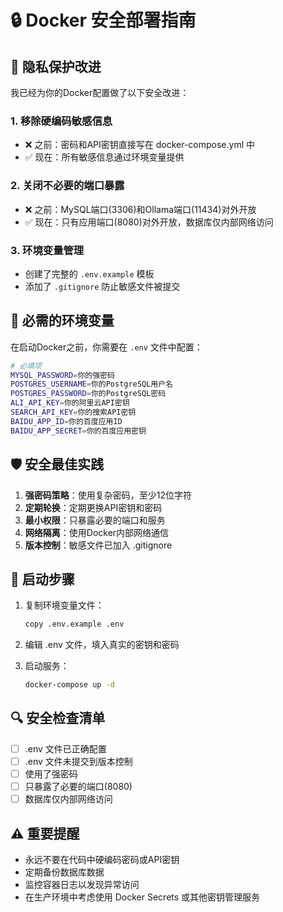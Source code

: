 # 🔒 Docker 安全部署指南

## 🚨 隐私保护改进

我已经为你的Docker配置做了以下安全改进：

### 1. 移除硬编码敏感信息
- ❌ 之前：密码和API密钥直接写在 docker-compose.yml 中
- ✅ 现在：所有敏感信息通过环境变量提供

### 2. 关闭不必要的端口暴露
- ❌ 之前：MySQL端口(3306)和Ollama端口(11434)对外开放
- ✅ 现在：只有应用端口(8080)对外开放，数据库仅内部网络访问

### 3. 环境变量管理
- 创建了完整的 `.env.example` 模板
- 添加了 `.gitignore` 防止敏感文件被提交

## 🔑 必需的环境变量

在启动Docker之前，你需要在 `.env` 文件中配置：

```bash
# 必填项
MYSQL_PASSWORD=你的强密码
POSTGRES_USERNAME=你的PostgreSQL用户名
POSTGRES_PASSWORD=你的PostgreSQL密码
ALI_API_KEY=你的阿里云API密钥
SEARCH_API_KEY=你的搜索API密钥
BAIDU_APP_ID=你的百度应用ID
BAIDU_APP_SECRET=你的百度应用密钥
```

## 🛡️ 安全最佳实践

1. **强密码策略**：使用复杂密码，至少12位字符
2. **定期轮换**：定期更换API密钥和密码
3. **最小权限**：只暴露必要的端口和服务
4. **网络隔离**：使用Docker内部网络通信
5. **版本控制**：敏感文件已加入 .gitignore

## 🚀 启动步骤

1. 复制环境变量文件：
   ```bash
   copy .env.example .env
   ```

2. 编辑 .env 文件，填入真实的密钥和密码

3. 启动服务：
   ```bash
   docker-compose up -d
   ```

## 🔍 安全检查清单

- [ ] .env 文件已正确配置
- [ ] .env 文件未提交到版本控制
- [ ] 使用了强密码
- [ ] 只暴露了必要的端口(8080)
- [ ] 数据库仅内部网络访问

## ⚠️ 重要提醒

- 永远不要在代码中硬编码密码或API密钥
- 定期备份数据库数据
- 监控容器日志以发现异常访问
- 在生产环境中考虑使用 Docker Secrets 或其他密钥管理服务
